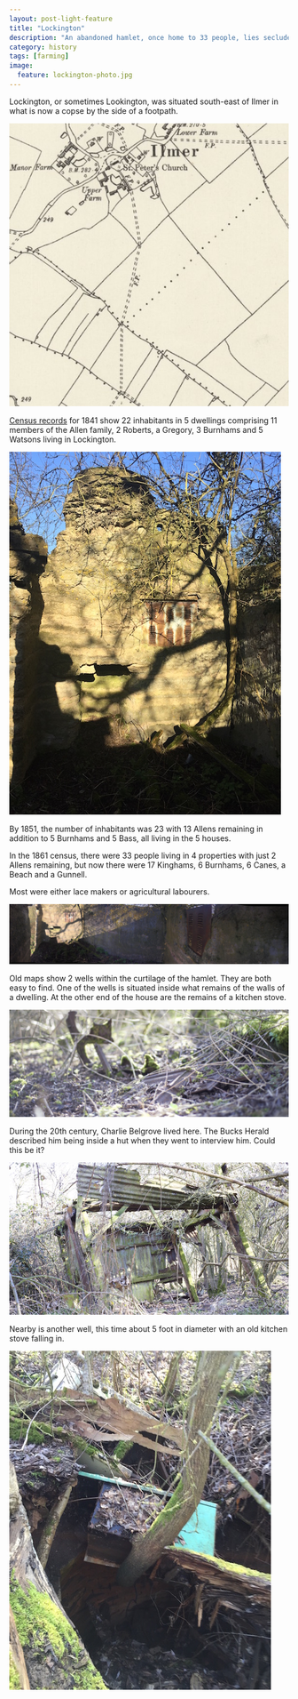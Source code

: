 ```yaml
---
layout: post-light-feature
title: "Lockington"
description: "An abandoned hamlet, once home to 33 people, lies secluded in undergrowth just off a popular footpath."
category: history
tags: [farming]
image:
  feature: lockington-photo.jpg
---
```


Lockington, or sometimes Lookington, was situated south-east of Ilmer in what is now a copse by the side of a footpath.

![Lockington map](/images/lockington.jpg)

[Census records](http://www.saunderton.demon.co.uk/basic_saunderton/pdf/lockington%20all%20years.pdf) for 1841 show 22 inhabitants in 5 dwellings comprising 11 members of the Allen family, 2 Roberts, a Gregory, 3 Burnhams and 5 Watsons living in Lockington.

![Building](/images/lockington-dwelling.jpg)

By 1851, the number of inhabitants was 23 with 13 Allens remaining in addition to 5 Burnhams and 5 Bass, all living in the 5 houses.

In the 1861 census, there were 33 people living in 4 properties with just 2 Allens remaining, but now there were 17 Kinghams, 6 Burnhams, 6 Canes, a Beach and a Gunnell.

Most were either lace makers or agricultural labourers.

![Interior](/images/lockington-dwelling-interior.jpg)

Old maps show 2 wells within the curtilage of the hamlet. They are both easy to find. One of the wells is situated inside what remains of the walls of a dwelling. At the other end of the house are the remains of a kitchen stove.

![Stove](/images/lockington-stove.jpg)

During the 20th century, Charlie Belgrove lived here. The Bucks Herald described him being inside a hut when they went to interview him. Could this be it?

![Charlies Hut?](/images/lockington-hut.jpg)

Nearby is another well, this time about 5 foot in diameter with an old kitchen stove falling in.

![Another well](/images/lockington-well2.jpg)
